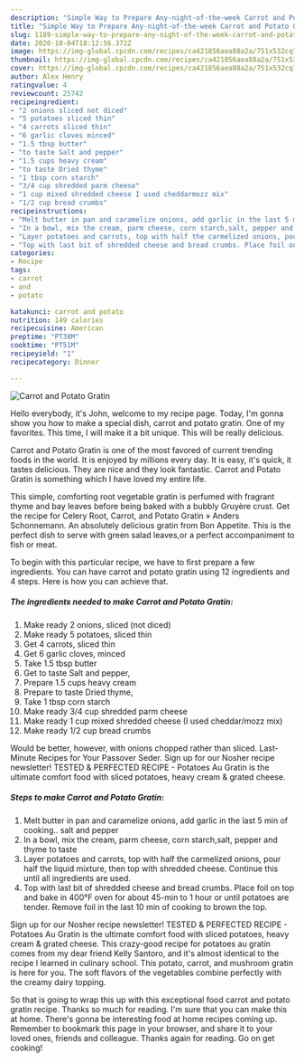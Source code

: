 ```yaml
---
description: "Simple Way to Prepare Any-night-of-the-week Carrot and Potato Gratin"
title: "Simple Way to Prepare Any-night-of-the-week Carrot and Potato Gratin"
slug: 1189-simple-way-to-prepare-any-night-of-the-week-carrot-and-potato-gratin
date: 2020-10-04T18:12:56.372Z
image: https://img-global.cpcdn.com/recipes/ca421856aea88a2a/751x532cq70/carrot-and-potato-gratin-recipe-main-photo.jpg
thumbnail: https://img-global.cpcdn.com/recipes/ca421856aea88a2a/751x532cq70/carrot-and-potato-gratin-recipe-main-photo.jpg
cover: https://img-global.cpcdn.com/recipes/ca421856aea88a2a/751x532cq70/carrot-and-potato-gratin-recipe-main-photo.jpg
author: Alex Henry
ratingvalue: 4
reviewcount: 25742
recipeingredient:
- "2 onions sliced not diced"
- "5 potatoes sliced thin"
- "4 carrots sliced thin"
- "6 garlic cloves minced"
- "1.5 tbsp butter"
- "to taste Salt and pepper"
- "1.5 cups heavy cream"
- "to taste Dried thyme"
- "1 tbsp corn starch"
- "3/4 cup shredded parm cheese"
- "1 cup mixed shredded cheese I used cheddarmozz mix"
- "1/2 cup bread crumbs"
recipeinstructions:
- "Melt butter in pan and caramelize onions, add garlic in the last 5 min of cooking.. salt and pepper"
- "In a bowl, mix the cream, parm cheese, corn starch,salt, pepper and thyme to taste"
- "Layer potatoes and carrots, top with half the carmelized onions, pour half the liquid mixture, then top with shredded cheese. Continue this until all ingredients are used."
- "Top with last bit of shredded cheese and bread crumbs. Place foil on top and bake in 400°F oven for about 45-min to 1 hour or until potatoes are tender. Remove foil in the last 10 min of cooking to brown the top."
categories:
- Recipe
tags:
- carrot
- and
- potato

katakunci: carrot and potato 
nutrition: 149 calories
recipecuisine: American
preptime: "PT38M"
cooktime: "PT51M"
recipeyield: "1"
recipecategory: Dinner

---
```



![Carrot and Potato Gratin](https://img-global.cpcdn.com/recipes/ca421856aea88a2a/751x532cq70/carrot-and-potato-gratin-recipe-main-photo.jpg)

Hello everybody, it's John, welcome to my recipe page. Today, I'm gonna show you how to make a special dish, carrot and potato gratin. One of my favorites. This time, I will make it a bit unique. This will be really delicious.

Carrot and Potato Gratin is one of the most favored of current trending foods in the world. It is enjoyed by millions every day. It is easy, it's quick, it tastes delicious. They are nice and they look fantastic. Carrot and Potato Gratin is something which I have loved my entire life.

This simple, comforting root vegetable gratin is perfumed with fragrant thyme and bay leaves before being baked with a bubbly Gruyère crust. Get the recipe for Celery Root, Carrot, and Potato Gratin » Anders Schonnemann. An absolutely delicious gratin from Bon Appetite. This is the perfect dish to serve with green salad leaves,or a perfect accompaniment to fish or meat.


To begin with this particular recipe, we have to first prepare a few ingredients. You can have carrot and potato gratin using 12 ingredients and 4 steps. Here is how you can achieve that.

<!--inarticleads1-->

##### The ingredients needed to make Carrot and Potato Gratin:

1. Make ready 2 onions, sliced (not diced)
1. Make ready 5 potatoes, sliced thin
1. Get 4 carrots, sliced thin
1. Get 6 garlic cloves, minced
1. Take 1.5 tbsp butter
1. Get to taste Salt and pepper,
1. Prepare 1.5 cups heavy cream
1. Prepare to taste Dried thyme,
1. Take 1 tbsp corn starch
1. Make ready 3/4 cup shredded parm cheese
1. Make ready 1 cup mixed shredded cheese (I used cheddar/mozz mix)
1. Make ready 1/2 cup bread crumbs


Would be better, however, with onions chopped rather than sliced. Last-Minute Recipes for Your Passover Seder. Sign up for our Nosher recipe newsletter! TESTED &amp; PERFECTED RECIPE - Potatoes Au Gratin is the ultimate comfort food with sliced potatoes, heavy cream &amp; grated cheese. 

<!--inarticleads2-->

##### Steps to make Carrot and Potato Gratin:

1. Melt butter in pan and caramelize onions, add garlic in the last 5 min of cooking.. salt and pepper
1. In a bowl, mix the cream, parm cheese, corn starch,salt, pepper and thyme to taste
1. Layer potatoes and carrots, top with half the carmelized onions, pour half the liquid mixture, then top with shredded cheese. Continue this until all ingredients are used.
1. Top with last bit of shredded cheese and bread crumbs. Place foil on top and bake in 400°F oven for about 45-min to 1 hour or until potatoes are tender. Remove foil in the last 10 min of cooking to brown the top.


Sign up for our Nosher recipe newsletter! TESTED &amp; PERFECTED RECIPE - Potatoes Au Gratin is the ultimate comfort food with sliced potatoes, heavy cream &amp; grated cheese. This crazy-good recipe for potatoes au gratin comes from my dear friend Kelly Santoro, and it&#39;s almost identical to the recipe I learned in culinary school. This potato, carrot, and mushroom gratin is here for you. The soft flavors of the vegetables combine perfectly with the creamy dairy topping. 

So that is going to wrap this up with this exceptional food carrot and potato gratin recipe. Thanks so much for reading. I'm sure that you can make this at home. There's gonna be interesting food at home recipes coming up. Remember to bookmark this page in your browser, and share it to your loved ones, friends and colleague. Thanks again for reading. Go on get cooking!
